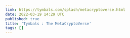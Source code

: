 ```yaml
---
link: https://tymbals.com/splash/metacryptoverse.html
date: 2022-03-19 14:29 UTC
published: true
title: 'Tymbals : The MetaCryptoVerse'
tags: []
---
```



